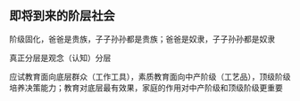 ## 即将到来的阶层社会

阶级固化，爸爸是贵族，子子孙孙都是贵族；爸爸是奴隶，子子孙孙都是奴隶

真正分层是观念（认知）分层

应试教育面向底层群众（工作工具），素质教育面向中产阶级（工艺品），顶级阶级培养决策能力；教育对底层最有效果，家庭的作用对中产阶级和顶级阶级更重要



